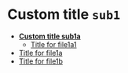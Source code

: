 <!-- generated by markdown-notes-tree -->

# **Custom** title `sub1`

<!-- optional markdown-notes-tree directory description starts here -->

<!-- optional markdown-notes-tree directory description ends here -->

- [**Custom title sub1a**](sub1a)
    - [Title for file1a1](sub1a/file1a1.md)
- [Title for file1a](file1a.md)
- [Title for file1b](file1b.md)
